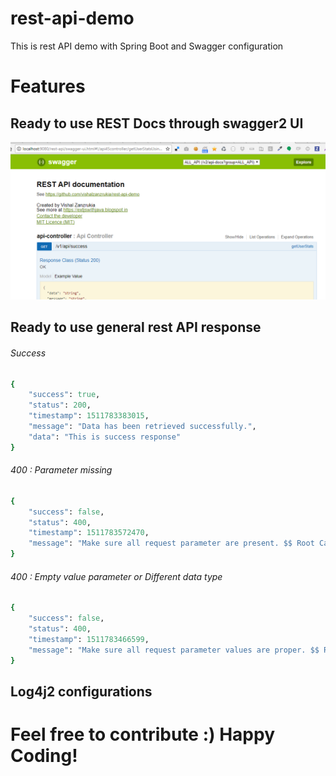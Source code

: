 # rest-api-demo
This is rest API demo with Spring Boot and Swagger configuration

# Features

## Ready to use REST Docs through swagger2 UI
![Swagger UI](/screen-shots/sweggar.png?raw=true "Swagger UI")

## Ready to use general rest API response

###### Success
```ruby
{
	"success": true,
	"status": 200,
	"timestamp": 1511783383015,
	"message": "Data has been retrieved successfully.",
	"data": "This is success response"
}
```

###### 400 : Parameter missing
```ruby
{
	"success": false,
	"status": 400,
	"timestamp": 1511783572470,
	"message": "Make sure all request parameter are present. $$ Root Cause : [Required long parameter 'userId' is not present]"
}
```

###### 400 : Empty value parameter or Different data type
```ruby
{
	"success": false,
	"status": 400,
	"timestamp": 1511783466599,
	"message": "Make sure all request parameter values are proper. $$ Root Cause : [Failed to convert value of type 'java.lang.String' to required type 'long'; nested exception is java.lang.NumberFormatException: For input string: \"\"]"
}
```

## Log4j2 configurations


# Feel free to contribute :) Happy Coding!
